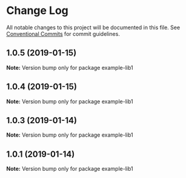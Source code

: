 # Change Log

All notable changes to this project will be documented in this file.
See [Conventional Commits](https://conventionalcommits.org) for commit guidelines.

## 1.0.5 (2019-01-15)

**Note:** Version bump only for package example-lib1





## 1.0.4 (2019-01-15)

**Note:** Version bump only for package example-lib1





## 1.0.3 (2019-01-14)

**Note:** Version bump only for package example-lib1





## 1.0.1 (2019-01-14)

**Note:** Version bump only for package example-lib1

